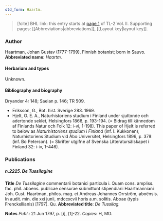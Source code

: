 ```yaml
---
std_form: Haartm.
---
```


> [!cite] BHL link: this entry starts at [page 1](https://www.biodiversitylibrary.org/page/33068243) of TL-2 Vol. II.
> Supporting pages: [[Abbreviations|abbreviations]], [[Layout key|layout key]].

### Author

Haartman, Johan Gustav (1777-1799), Finnish botanist; born in Sauvo. 
**Abbreviated name**: *Haartm.*

#### Herbarium and types

Unknown.

#### Bibliography and biography

Dryander 4: 148; Saelan p. 146; TR 509.
- Eriksson, G., Bot. hist. Sverige 283. 1969.
- Hjelt, O. E. A., Naturhistoriens studium i Finland under sjuttonde och adertonde seklet, Helsingfors 1868, p. 193-194. (= Bidrag till kännedom af Finlands Natur och Folk 12: i-vi, 1-198). This paper of Hjelt is referred to below as *Naturhistoriens studium i Finland* (inf. I. Kukkonen); Naturhistoriens Studium vid Åbo Universitet, Helsingfors 1896, p. 378 (inf. Bo Peterson). (= Skrifter utgifne af Svenska Litteratursälskapet i Finland 32: i-iv, 1-446).

### Publications

##### n.2225. De Tussilagine

**Title**
*De Tussilagine* commentarii botanici particula i. Quam cons. ampliss. fac. phil. aboens. publicae censurae submittunt stipendiarii Haartmanniani Joh. Gust. Haartman, philos. mag. et Andreas Johannes Orrström, aboënsis. In audit. min. die xxi junii, mdccxcvii horis a.m. solitis. Aboae (typis Frenckellianis) \[1797\]. Qu.
**Abbreviated title**: *De Tussilag.*

**Notes**
*Publ*.: 21 Jun 1797, p. \[i\], \[1\]-22. *Copies*: H, MO.

